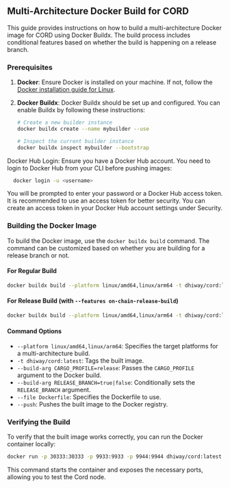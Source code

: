 ## Multi-Architecture Docker Build for CORD

This guide provides instructions on how to build a multi-architecture Docker image for CORD using Docker Buildx. The build process includes conditional features based on whether the build is happening on a release branch.

### Prerequisites

1. **Docker**: Ensure Docker is installed on your machine. If not, follow the [Docker installation guide for Linux](https://docs.docker.com/engine/install/ubuntu/).

2. **Docker Buildx**: Docker Buildx should be set up and configured. You can enable Buildx by following these instructions:

   ```sh
   # Create a new builder instance
   docker buildx create --name mybuilder --use

   # Inspect the current builder instance
   docker buildx inspect mybuilder --bootstrap
   ```

Docker Hub Login: Ensure you have a Docker Hub account. You need to login to Docker Hub from your CLI before pushing images:

```sh
  docker login -u <username>
```

You will be prompted to enter your password or a Docker Hub access token. It is recommended to use an access token for better security. You can create an access token in your Docker Hub account settings under Security.

### Building the Docker Image

To build the Docker image, use the `docker buildx build` command. The command can be customized based on whether you are building for a release branch or not.

#### For Regular Build

```sh
docker buildx build --platform linux/amd64,linux/arm64 -t dhiway/cord:latest --build-arg CARGO_PROFILE=release --build-arg RELEASE_BRANCH=false --file Dockerfile --push .
```

#### For Release Build (with `--features on-chain-release-build`)

```sh
docker buildx build --platform linux/amd64,linux/arm64 -t dhiway/cord:latest --build-arg CARGO_PROFILE=release --build-arg RELEASE_BRANCH=true --file Dockerfile --push .
```

#### Command Options

- `--platform linux/amd64,linux/arm64`: Specifies the target platforms for a multi-architecture build.
- `-t dhiway/cord:latest`: Tags the built image.
- `--build-arg CARGO_PROFILE=release`: Passes the `CARGO_PROFILE` argument to the Docker build.
- `--build-arg RELEASE_BRANCH=true|false`: Conditionally sets the `RELEASE_BRANCH` argument.
- `--file Dockerfile`: Specifies the Dockerfile to use.
- `--push`: Pushes the built image to the Docker registry.

### Verifying the Build

To verify that the built image works correctly, you can run the Docker container locally:

```sh
docker run -p 30333:30333 -p 9933:9933 -p 9944:9944 dhiway/cord:latest --dev --unsafe-rpc-external --rpc-cors all --name "LoomNode"
```

This command starts the container and exposes the necessary ports, allowing you to test the Cord node.
